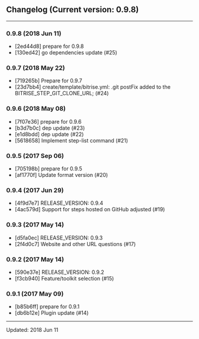 ## Changelog (Current version: 0.9.8)

-----------------

### 0.9.8 (2018 Jun 11)

* [2ed44d8] prepare for 0.9.8
* [130ed42] go dependencies update (#25)

### 0.9.7 (2018 May 22)

* [719265b] Prepare for 0.9.7
* [23d7bb4] create/template/bitrise.yml: .git postFix added to the BITRISE_STEP_GIT_CLONE_URL; (#24)

### 0.9.6 (2018 May 08)

* [7f07e36] prepare for 0.9.6
* [b3d7b0c] dep update (#23)
* [e1d8bdd] dep update (#22)
* [5618658] Implement step-list command (#21)

### 0.9.5 (2017 Sep 06)

* [705198b] prepare for 0.9.5
* [af1770f] Update format version (#20)

### 0.9.4 (2017 Jun 29)

* [4f9d7e7] RELEASE_VERSION: 0.9.4
* [4ac579d] Support for steps hosted on GitHub adjusted (#19)

### 0.9.3 (2017 May 14)

* [d5fa0ec] RELEASE_VERSION: 0.9.3
* [2f4d0c7] Website and other URL questions (#17)

### 0.9.2 (2017 May 14)

* [590e37e] RELEASE_VERSION: 0.9.2
* [f3cb940] Feature/toolkit selection (#15)

### 0.9.1 (2017 May 09)

* [b85b6ff] prepare for 0.9.1
* [db6b12e] Plugin update (#14)

-----------------

Updated: 2018 Jun 11